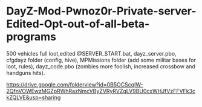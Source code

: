 # DayZ-Mod-Pwnoz0r-Private-server-Edited-Opt-out-of-all-beta-programs
500 vehicles full loot,edited @SERVER_START.bat, dayz_server.pbo, cfgdayz folder (config, hive), MPMissions folder (add some militar bases for loot, rules), dayz_code.pbo (zombies more foolish, increased crossbow and handguns hits).

https://drive.google.com/folderview?id=0B5OCScqIW-2QfnVOWEwzMGZpRWhRazNmcVByZVRyRVZqLV9BU0cxWHJfVzFFVFk3ckZQLVE&usp=sharing

